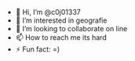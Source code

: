 - 👋 Hi, I’m @c0j01337
- 👀 I’m interested in geografie
- 💞️ I’m looking to collaborate on line
- 📫 How to reach me its hard
- ⚡ Fun fact: =)

<!---
c0j01337/c0j01337 is a ✨ special ✨ repository because its `README.md` (this file) appears on your GitHub profile.
You can click the Preview link to take a look at your changes.
--->
